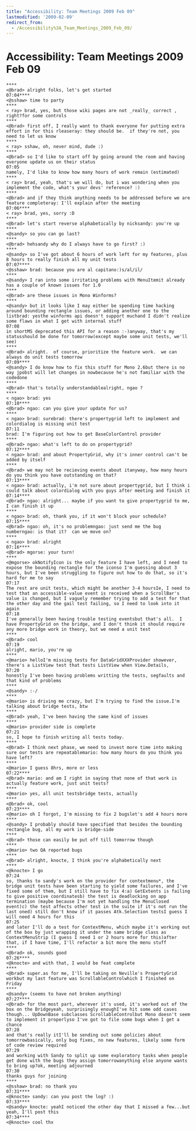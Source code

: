```yaml
---
title: "Accessibility: Team Meetings 2009 Feb 09"
lastmodified: '2009-02-09'
redirect_from:
  - /Accessibility%3A_Team_Meetings_2009_Feb_09/
---
```


Accessibility: Team Meetings 2009 Feb 09
========================================

    ****
    <@brad> alright folks, let's get started
    07:04****
    <@sshaw> time to party
    ****
    < ray> brad, yes, but those wiki pages are not _really_ correct , right?for some controls
    ****
    <@brad> first off, I really want to thank everyone for putting extra effort in for this rleaseray: they should be.  if they're not, you need to let us know
    ****
    < ray> sshaw, oh, never mind, dude :)
    ****
    <@brad> so I'd like to start off by going around the room and having everyone update us on their status
    07:05
    namely, I'd like to know how many hours of work remain (estimated)
    ****
    < ray> brad, yeah, that's we will do, but i was wondering when you implement the code, what's your devs' reference? :)
    ****
    <@brad> and if they think anything needs to be addressed before we are feature completeray: I'll explain after the meeting
    07:06****
    < ray> brad, yes, sorry :D
    ****
    <@brad> let's start reverse alphabetically by nicksandy: you're up
    ****
    <@sandy> so you can go last?
    ****
    <@brad> hehsandy why do I always have to go first? :)
    ****
    <@sandy> so I've got about 6 hours of work left for my features, plus 8 hours to really finish all my unit tests
    07:07****
    <@sshaw> brad: because you are al capitano:)s/al/il/
    ****
    <@sandy> I ran into some irritating problems with MenuItemit already has a couple of known issues for 1.0
    ****
    <@brad> are these issues in Mono Winforms?
    ****
    <@sandy> but it looks like I may either be spending time hacking around bounding rectangle issues, or adding another one to the listbrad: yesthe winforms api doesn't support muchand I didn't realize some flaws in what I get with internal stuff
    07:08
    in shortMS deprecated this API for a reason :-)anyway, that's my statusshould be done for tomorrow(except maybe some unit tests, we'll see)
    ****
    <@brad> alright.  of course, prioritize the feature work.  we can always do unit tests tomorrow
    07:09****
    <@sandy> I do know how to fix this stuff for Mono 2.6but there is no way jpobst will let changes in nowbecause he's not familiar with the codedone
    ****
    <@brad> that's totally understandablealright, ngao ?
    ****
    < ngao> brad: yes
    07:10****
    <@brad> ngao: can you give your update for us?
    ****
    < ngao> brad: surebrad: there's propertygrid left to implement and colordialog is missing unit test
    07:11
    brad: I'm figuring out how to get BaseColorControl provider
    ****
    <@brad> ngao: what's left to do on propertygrid?
    07:12****
    < ngao> brad: and about PropertyGrid, why it's inner control can't be added by itself
    ****
    <@brad> we may not be recieving events about itanyway, how many hours do you think you have outstanding on that?
    07:13****
    < ngao> brad: actually, i'm not sure about propertygrid, but I think i could talk about colordialog with you guys after meeting and finish it
    07:14****
    <@brad> ngao: alright... maybe if you want to give propertygrid to me, I can finish it up
    ****
    < ngao> brad: oh, thank you, if it won't block your schedule?
    07:15****
    <@brad> ngao: oh, it's no problemngao: just send me the bug numberngao: is that it?  can we move on?
    ****
    < ngao> brad: alright
    07:16****
    <@brad> mgorse: your turn!
    ****
    <@mgorse> okNotifyIcon is the only feature I have left, and I need to expose the bounding rectangle for the iconso I'm guessing about 3 hours, but I've been struggling to figure out how to do that, so it's hard for me to say
    07:17
    The rest are unit tests, which might be another 3-4 hoursIe, I need to test that an accessible-value event is received when a ScrollBar's value is changed, but I vaguely remember trying to add a test for that the other day and the gail test failing, so I need to look into it again
    07:18
    I've generally been having trouble testing eventsbut that's all.  I have PropertyGrid on the bridge, and I don't think it should require any more bridge work in theory, but we need a unit test
    ****
    <@brad> cool
    07:19
    alright, mario, you're up
    ****
    <@mario> helloI'm missing tests for DataGridXXXProvider showever, there's a ListView test that tests ListView when View.Details,
    07:20
    honestly I've been having problems writting the tests, segfaults and that kind of problems
    ****
    <@sandy> :-/
    ****
    <@mario> is driving me crazy, but I'm trying to find the issue.I'm talking about bridge tests, btw
    ****
    <@brad> yeah, I've been having the same kind of issues
    ****
    <@mario> provider side is complete
    07:21
    so, I hope to finish writing all tests today.
    ****
    <@brad> I think next phase, we need to invest more time into making sure our tests are repeatablemario: how many hours do you think you have left?
    ****
    <@mario> I guess 8hrs, more or less
    07:22****
    <@brad> mario: and am I right in saying that none of that work is actually feature work, just unit tests?
    ****
    <@mario> yes, all unit testsbridge tests, actually
    ****
    <@brad> ok, cool
    07:23****
    <@mario> oh I forgot, I'm missing to fix 2 bugslet's add 4 hours more
    ****
    <@sandy> I probably should have specified that besides the bounding rectangle bug, all my work is bridge-side
    ****
    <@brad> those can easily be put off till tomorrow though
    ****
    <@mario> two QA reported bugs
    ****
    <@brad> alright, knocte, I think you're alphabetically next
    ****
    <@knocte> I go
    07:24
    so, thanks to sandy's work on the provider for contextmenu*, the bridge unit tests have been starting to yield some failures, and I've fixed some of them, but I still have to fix 4:a) GetExtents is failing to give positive coordinatesb) the test is deadlocking on app termination (maybe because I'm not yet handling the MenuClosed event)c) the test affects other test in the suite if it's not run the last oned) still don't know if it passes Atk.Selection testsI guess I will need 4 hours for this
    07:25
    and later I'll do a test for ContextMenu, which maybe it's working out of the box by just wrapping it under the same bridge class as ContextMenuStrip (I guess I need 1 or 2 hours more for this)after that, if I have time, I'll refactor a bit more the menu stuff
    ****
    <@brad> ok, sounds good
    07:26****
    <@knocte> and with that, I would be feat complete
    ****
    <@brad> super.as for me, I'll be taking on Neville's PropertyGrid workbut my last feature was ScrollableControlwhich I finished on Friday
    ****
    <@sandy> (seems to have not broken anything)
    07:27****
    <@brad> for the most part, wherever it's used, it's worked out of the box on the Bridgeyeah, surprisingly enoughI've hit some odd cases though... UpDownBase subclasses ScrollableControlbut Mono doesn't seem to implement it properlyso I've got to file some bugs when I get a chance
    07:28
    and that's really itI'll be sending out some policies about tomorrowbasically, only bug fixes, no new features, likely some form of code review required
    07:29
    and working with Sandy to split up some exploratory tasks when people get done with the bugs they assign tomorrowanything else anyone wants to bring up?ok, meeting adjourned
    07:30
    thanks guys for joining
    ****
    <@sshaw> brad: no thank you
    07:31****
    <@knocte> sandy: can you post the log? :)
    07:33****
    <@sandy> knocte: yeahI noticed the other day that I missed a few...but yeah, I'll post this
    07:34****
    <@knocte> cool thx
